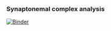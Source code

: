### Synaptonemal complex analysis

[![Binder](https://mybinder.org/badge_logo.svg)](https://mybinder.org/v2/gh/tomsasani/methylation_analysis/master)

